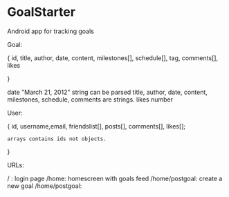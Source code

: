 # GoalStarter
Android app for tracking goals

Goal: 

{
    id, title, author, date, content, milestones[], schedule[], tag, comments[], likes

}

date "March 21, 2012" string can be parsed
title, author, date, content, milestones, schedule, comments are strings. 
likes number

User: 

{
    id, username,email, friendslist[], posts[], comments[], likes[]; 

    arrays contains ids not objects. 
}

URLs: 

/ : login page
/home: homescreen with goals feed 
/home/postgoal: create a new goal
/home/postgoal: 
